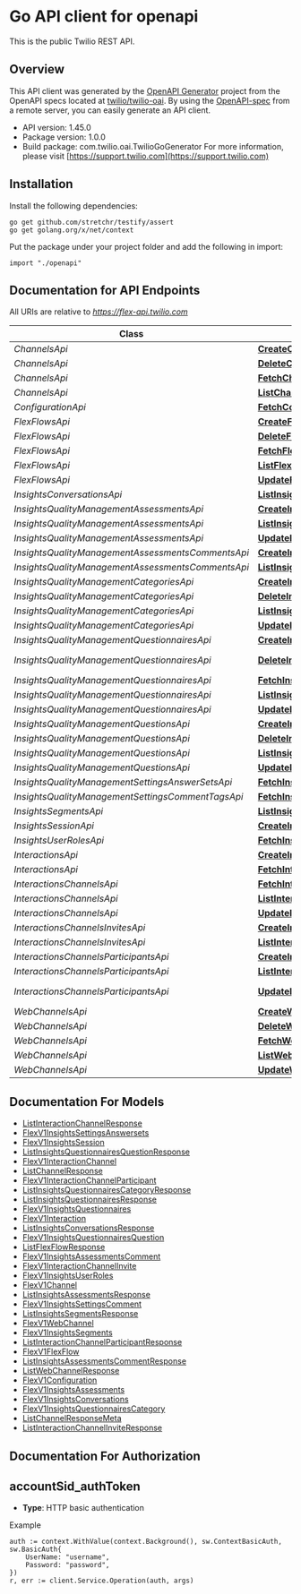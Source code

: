 # Go API client for openapi

This is the public Twilio REST API.

## Overview
This API client was generated by the [OpenAPI Generator](https://openapi-generator.tech) project from the OpenAPI specs located at [twilio/twilio-oai](https://github.com/twilio/twilio-oai/tree/main/spec).  By using the [OpenAPI-spec](https://www.openapis.org/) from a remote server, you can easily generate an API client.

- API version: 1.45.0
- Package version: 1.0.0
- Build package: com.twilio.oai.TwilioGoGenerator
For more information, please visit [https://support.twilio.com](https://support.twilio.com)

## Installation

Install the following dependencies:

```shell
go get github.com/stretchr/testify/assert
go get golang.org/x/net/context
```

Put the package under your project folder and add the following in import:

```golang
import "./openapi"
```

## Documentation for API Endpoints

All URIs are relative to *https://flex-api.twilio.com*

Class | Method | HTTP request | Description
------------ | ------------- | ------------- | -------------
*ChannelsApi* | [**CreateChannel**](docs/ChannelsApi.md#createchannel) | **Post** /v1/Channels | 
*ChannelsApi* | [**DeleteChannel**](docs/ChannelsApi.md#deletechannel) | **Delete** /v1/Channels/{Sid} | 
*ChannelsApi* | [**FetchChannel**](docs/ChannelsApi.md#fetchchannel) | **Get** /v1/Channels/{Sid} | 
*ChannelsApi* | [**ListChannel**](docs/ChannelsApi.md#listchannel) | **Get** /v1/Channels | 
*ConfigurationApi* | [**FetchConfiguration**](docs/ConfigurationApi.md#fetchconfiguration) | **Get** /v1/Configuration | 
*FlexFlowsApi* | [**CreateFlexFlow**](docs/FlexFlowsApi.md#createflexflow) | **Post** /v1/FlexFlows | 
*FlexFlowsApi* | [**DeleteFlexFlow**](docs/FlexFlowsApi.md#deleteflexflow) | **Delete** /v1/FlexFlows/{Sid} | 
*FlexFlowsApi* | [**FetchFlexFlow**](docs/FlexFlowsApi.md#fetchflexflow) | **Get** /v1/FlexFlows/{Sid} | 
*FlexFlowsApi* | [**ListFlexFlow**](docs/FlexFlowsApi.md#listflexflow) | **Get** /v1/FlexFlows | 
*FlexFlowsApi* | [**UpdateFlexFlow**](docs/FlexFlowsApi.md#updateflexflow) | **Post** /v1/FlexFlows/{Sid} | 
*InsightsConversationsApi* | [**ListInsightsConversations**](docs/InsightsConversationsApi.md#listinsightsconversations) | **Get** /v1/Insights/Conversations | 
*InsightsQualityManagementAssessmentsApi* | [**CreateInsightsAssessments**](docs/InsightsQualityManagementAssessmentsApi.md#createinsightsassessments) | **Post** /v1/Insights/QualityManagement/Assessments | 
*InsightsQualityManagementAssessmentsApi* | [**ListInsightsAssessments**](docs/InsightsQualityManagementAssessmentsApi.md#listinsightsassessments) | **Get** /v1/Insights/QualityManagement/Assessments | 
*InsightsQualityManagementAssessmentsApi* | [**UpdateInsightsAssessments**](docs/InsightsQualityManagementAssessmentsApi.md#updateinsightsassessments) | **Post** /v1/Insights/QualityManagement/Assessments/{AssessmentSid} | 
*InsightsQualityManagementAssessmentsCommentsApi* | [**CreateInsightsAssessmentsComment**](docs/InsightsQualityManagementAssessmentsCommentsApi.md#createinsightsassessmentscomment) | **Post** /v1/Insights/QualityManagement/Assessments/Comments | 
*InsightsQualityManagementAssessmentsCommentsApi* | [**ListInsightsAssessmentsComment**](docs/InsightsQualityManagementAssessmentsCommentsApi.md#listinsightsassessmentscomment) | **Get** /v1/Insights/QualityManagement/Assessments/Comments | 
*InsightsQualityManagementCategoriesApi* | [**CreateInsightsQuestionnairesCategory**](docs/InsightsQualityManagementCategoriesApi.md#createinsightsquestionnairescategory) | **Post** /v1/Insights/QualityManagement/Categories | 
*InsightsQualityManagementCategoriesApi* | [**DeleteInsightsQuestionnairesCategory**](docs/InsightsQualityManagementCategoriesApi.md#deleteinsightsquestionnairescategory) | **Delete** /v1/Insights/QualityManagement/Categories/{CategorySid} | 
*InsightsQualityManagementCategoriesApi* | [**ListInsightsQuestionnairesCategory**](docs/InsightsQualityManagementCategoriesApi.md#listinsightsquestionnairescategory) | **Get** /v1/Insights/QualityManagement/Categories | 
*InsightsQualityManagementCategoriesApi* | [**UpdateInsightsQuestionnairesCategory**](docs/InsightsQualityManagementCategoriesApi.md#updateinsightsquestionnairescategory) | **Post** /v1/Insights/QualityManagement/Categories/{CategorySid} | 
*InsightsQualityManagementQuestionnairesApi* | [**CreateInsightsQuestionnaires**](docs/InsightsQualityManagementQuestionnairesApi.md#createinsightsquestionnaires) | **Post** /v1/Insights/QualityManagement/Questionnaires | 
*InsightsQualityManagementQuestionnairesApi* | [**DeleteInsightsQuestionnaires**](docs/InsightsQualityManagementQuestionnairesApi.md#deleteinsightsquestionnaires) | **Delete** /v1/Insights/QualityManagement/Questionnaires/{QuestionnaireSid} | 
*InsightsQualityManagementQuestionnairesApi* | [**FetchInsightsQuestionnaires**](docs/InsightsQualityManagementQuestionnairesApi.md#fetchinsightsquestionnaires) | **Get** /v1/Insights/QualityManagement/Questionnaires/{QuestionnaireSid} | 
*InsightsQualityManagementQuestionnairesApi* | [**ListInsightsQuestionnaires**](docs/InsightsQualityManagementQuestionnairesApi.md#listinsightsquestionnaires) | **Get** /v1/Insights/QualityManagement/Questionnaires | 
*InsightsQualityManagementQuestionnairesApi* | [**UpdateInsightsQuestionnaires**](docs/InsightsQualityManagementQuestionnairesApi.md#updateinsightsquestionnaires) | **Post** /v1/Insights/QualityManagement/Questionnaires/{QuestionnaireSid} | 
*InsightsQualityManagementQuestionsApi* | [**CreateInsightsQuestionnairesQuestion**](docs/InsightsQualityManagementQuestionsApi.md#createinsightsquestionnairesquestion) | **Post** /v1/Insights/QualityManagement/Questions | 
*InsightsQualityManagementQuestionsApi* | [**DeleteInsightsQuestionnairesQuestion**](docs/InsightsQualityManagementQuestionsApi.md#deleteinsightsquestionnairesquestion) | **Delete** /v1/Insights/QualityManagement/Questions/{QuestionSid} | 
*InsightsQualityManagementQuestionsApi* | [**ListInsightsQuestionnairesQuestion**](docs/InsightsQualityManagementQuestionsApi.md#listinsightsquestionnairesquestion) | **Get** /v1/Insights/QualityManagement/Questions | 
*InsightsQualityManagementQuestionsApi* | [**UpdateInsightsQuestionnairesQuestion**](docs/InsightsQualityManagementQuestionsApi.md#updateinsightsquestionnairesquestion) | **Post** /v1/Insights/QualityManagement/Questions/{QuestionSid} | 
*InsightsQualityManagementSettingsAnswerSetsApi* | [**FetchInsightsSettingsAnswersets**](docs/InsightsQualityManagementSettingsAnswerSetsApi.md#fetchinsightssettingsanswersets) | **Get** /v1/Insights/QualityManagement/Settings/AnswerSets | 
*InsightsQualityManagementSettingsCommentTagsApi* | [**FetchInsightsSettingsComment**](docs/InsightsQualityManagementSettingsCommentTagsApi.md#fetchinsightssettingscomment) | **Get** /v1/Insights/QualityManagement/Settings/CommentTags | 
*InsightsSegmentsApi* | [**ListInsightsSegments**](docs/InsightsSegmentsApi.md#listinsightssegments) | **Get** /v1/Insights/Segments | 
*InsightsSessionApi* | [**CreateInsightsSession**](docs/InsightsSessionApi.md#createinsightssession) | **Post** /v1/Insights/Session | 
*InsightsUserRolesApi* | [**FetchInsightsUserRoles**](docs/InsightsUserRolesApi.md#fetchinsightsuserroles) | **Get** /v1/Insights/UserRoles | 
*InteractionsApi* | [**CreateInteraction**](docs/InteractionsApi.md#createinteraction) | **Post** /v1/Interactions | 
*InteractionsApi* | [**FetchInteraction**](docs/InteractionsApi.md#fetchinteraction) | **Get** /v1/Interactions/{Sid} | 
*InteractionsChannelsApi* | [**FetchInteractionChannel**](docs/InteractionsChannelsApi.md#fetchinteractionchannel) | **Get** /v1/Interactions/{InteractionSid}/Channels/{Sid} | 
*InteractionsChannelsApi* | [**ListInteractionChannel**](docs/InteractionsChannelsApi.md#listinteractionchannel) | **Get** /v1/Interactions/{InteractionSid}/Channels | 
*InteractionsChannelsApi* | [**UpdateInteractionChannel**](docs/InteractionsChannelsApi.md#updateinteractionchannel) | **Post** /v1/Interactions/{InteractionSid}/Channels/{Sid} | 
*InteractionsChannelsInvitesApi* | [**CreateInteractionChannelInvite**](docs/InteractionsChannelsInvitesApi.md#createinteractionchannelinvite) | **Post** /v1/Interactions/{InteractionSid}/Channels/{ChannelSid}/Invites | 
*InteractionsChannelsInvitesApi* | [**ListInteractionChannelInvite**](docs/InteractionsChannelsInvitesApi.md#listinteractionchannelinvite) | **Get** /v1/Interactions/{InteractionSid}/Channels/{ChannelSid}/Invites | 
*InteractionsChannelsParticipantsApi* | [**CreateInteractionChannelParticipant**](docs/InteractionsChannelsParticipantsApi.md#createinteractionchannelparticipant) | **Post** /v1/Interactions/{InteractionSid}/Channels/{ChannelSid}/Participants | 
*InteractionsChannelsParticipantsApi* | [**ListInteractionChannelParticipant**](docs/InteractionsChannelsParticipantsApi.md#listinteractionchannelparticipant) | **Get** /v1/Interactions/{InteractionSid}/Channels/{ChannelSid}/Participants | 
*InteractionsChannelsParticipantsApi* | [**UpdateInteractionChannelParticipant**](docs/InteractionsChannelsParticipantsApi.md#updateinteractionchannelparticipant) | **Post** /v1/Interactions/{InteractionSid}/Channels/{ChannelSid}/Participants/{Sid} | 
*WebChannelsApi* | [**CreateWebChannel**](docs/WebChannelsApi.md#createwebchannel) | **Post** /v1/WebChannels | 
*WebChannelsApi* | [**DeleteWebChannel**](docs/WebChannelsApi.md#deletewebchannel) | **Delete** /v1/WebChannels/{Sid} | 
*WebChannelsApi* | [**FetchWebChannel**](docs/WebChannelsApi.md#fetchwebchannel) | **Get** /v1/WebChannels/{Sid} | 
*WebChannelsApi* | [**ListWebChannel**](docs/WebChannelsApi.md#listwebchannel) | **Get** /v1/WebChannels | 
*WebChannelsApi* | [**UpdateWebChannel**](docs/WebChannelsApi.md#updatewebchannel) | **Post** /v1/WebChannels/{Sid} | 


## Documentation For Models

 - [ListInteractionChannelResponse](docs/ListInteractionChannelResponse.md)
 - [FlexV1InsightsSettingsAnswersets](docs/FlexV1InsightsSettingsAnswersets.md)
 - [FlexV1InsightsSession](docs/FlexV1InsightsSession.md)
 - [ListInsightsQuestionnairesQuestionResponse](docs/ListInsightsQuestionnairesQuestionResponse.md)
 - [FlexV1InteractionChannel](docs/FlexV1InteractionChannel.md)
 - [ListChannelResponse](docs/ListChannelResponse.md)
 - [FlexV1InteractionChannelParticipant](docs/FlexV1InteractionChannelParticipant.md)
 - [ListInsightsQuestionnairesCategoryResponse](docs/ListInsightsQuestionnairesCategoryResponse.md)
 - [ListInsightsQuestionnairesResponse](docs/ListInsightsQuestionnairesResponse.md)
 - [FlexV1InsightsQuestionnaires](docs/FlexV1InsightsQuestionnaires.md)
 - [FlexV1Interaction](docs/FlexV1Interaction.md)
 - [ListInsightsConversationsResponse](docs/ListInsightsConversationsResponse.md)
 - [FlexV1InsightsQuestionnairesQuestion](docs/FlexV1InsightsQuestionnairesQuestion.md)
 - [ListFlexFlowResponse](docs/ListFlexFlowResponse.md)
 - [FlexV1InsightsAssessmentsComment](docs/FlexV1InsightsAssessmentsComment.md)
 - [FlexV1InteractionChannelInvite](docs/FlexV1InteractionChannelInvite.md)
 - [FlexV1InsightsUserRoles](docs/FlexV1InsightsUserRoles.md)
 - [FlexV1Channel](docs/FlexV1Channel.md)
 - [ListInsightsAssessmentsResponse](docs/ListInsightsAssessmentsResponse.md)
 - [FlexV1InsightsSettingsComment](docs/FlexV1InsightsSettingsComment.md)
 - [ListInsightsSegmentsResponse](docs/ListInsightsSegmentsResponse.md)
 - [FlexV1WebChannel](docs/FlexV1WebChannel.md)
 - [FlexV1InsightsSegments](docs/FlexV1InsightsSegments.md)
 - [ListInteractionChannelParticipantResponse](docs/ListInteractionChannelParticipantResponse.md)
 - [FlexV1FlexFlow](docs/FlexV1FlexFlow.md)
 - [ListInsightsAssessmentsCommentResponse](docs/ListInsightsAssessmentsCommentResponse.md)
 - [ListWebChannelResponse](docs/ListWebChannelResponse.md)
 - [FlexV1Configuration](docs/FlexV1Configuration.md)
 - [FlexV1InsightsAssessments](docs/FlexV1InsightsAssessments.md)
 - [FlexV1InsightsConversations](docs/FlexV1InsightsConversations.md)
 - [FlexV1InsightsQuestionnairesCategory](docs/FlexV1InsightsQuestionnairesCategory.md)
 - [ListChannelResponseMeta](docs/ListChannelResponseMeta.md)
 - [ListInteractionChannelInviteResponse](docs/ListInteractionChannelInviteResponse.md)


## Documentation For Authorization



## accountSid_authToken

- **Type**: HTTP basic authentication

Example

```golang
auth := context.WithValue(context.Background(), sw.ContextBasicAuth, sw.BasicAuth{
    UserName: "username",
    Password: "password",
})
r, err := client.Service.Operation(auth, args)
```

